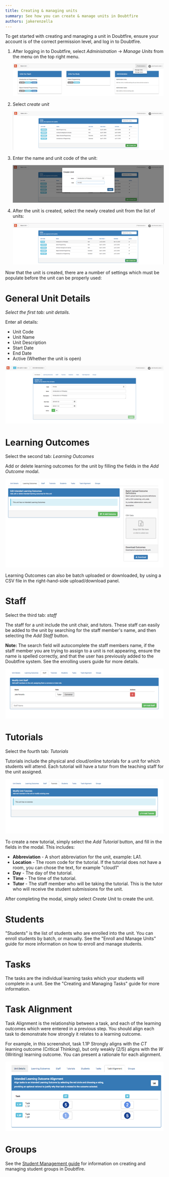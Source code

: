 ```yaml
---
title: Creating & managing units
summary: See how you can create & manage units in Doubtfire
authors: jakerenzella
---
```


To get started with creating and managing a unit in Doubtfire, ensure your account is of the correct permission level,
and log in to Doubtfire.

1. After logging in to Doubtfire, select _Administration_ -> _Manage Units_ from the menu on the top right menu.

   ![Manage Units](../../assets/manage-units.png)

2. Select _create unit_

   ![Manage Units](../../assets/create-unit.png)

3. Enter the name and unit code of the unit:

   ![Manage Units](../../assets/enter-name.png)

4. After the unit is created, select the newly created unit from the list of units:

   ![Manage Units](../../assets/select-created-unit.png)

Now that the unit is created, there are a number of settings which must be populate before the unit can be properly
used:

# General Unit Details

*Select the first tab: *unit details*.*

Enter all details:

- Unit Code
- Unit Name
- Unit Description
- Start Date
- End Date
- Active (Whether the unit is open)

![Manage Units](../../assets/unit-details.png)

# Learning Outcomes

Select the second tab: _Learning Outcomes_

Add or delete learning outcomes for the unit by filling the fields in the _Add Outcome_ modal.

![Manage Units](../../assets/learning-outcomes.png)

Learning Outcomes can also be batch uploaded or downloaded, by using a CSV file in the right-hand-side upload/download
panel.

# Staff

Select the third tab: _staff_

The staff for a unit include the unit chair, and tutors. These staff can easily be added to the unit by searching for
the staff member's name, and then selecting the _Add Staff_ button.

**Note:** The search field will autocomplete the staff members name, if the staff member you are trying to assign to a
unit is not appearing, ensure the name is spelled correctly, and that the user has previously added to the Doubtfire
system. See the enrolling users guide for more details.

![Staff](../../assets/staff.png)

# Tutorials

Select the fourth tab: _Tutorials_

Tutorials include the physical and cloud/online tutorials for a unit for which students will attend. Each tutorial will
have a tutor from the teaching staff for the unit assigned.

![Tutorials](../../assets/tutorials.png)

To create a new tutorial, simply select the _Add Tutorial_ button, and fill in the fields in the modal. This includes:

- **Abbreviation** - A short abbreviation for the unit, example: LA1.
- **Location** - The room code for the tutorial. If the tutorial does not have a room, you can chose the text, for
  example "cloud1"
- **Day** - The day of the tutorial.
- **Time** - The time of the tutorial.
- **Tutor** - The staff member who will be taking the tutorial. This is the tutor who will receive the student
  submissions for the unit.

After completing the modal, simply select _Create Unit_ to create the unit.

# Students

"Students" is the list of students who are enrolled into the unit. You can enroll students by batch, or manually. See
the "Enroll and Manage Units" guide for more information on how to enroll and manage students.

# Tasks

The tasks are the individual learning tasks which your students will complete in a unit. See the "Creating and Managing
Tasks" guide for more information.

# Task Alignment

Task Alignment is the relationship between a task, and each of the learning outcomes which were entered in a previous
step. You should align each task to demonstrate how strongly it relates to a learning outcome.

For example, in this screenshot, task 1.1P Strongly aligns with the _CT_ learning outcome (Critical Thinking), but only
weakly (2/5) aligns with the _W_ (Writing) learning outcome. You can present a rationale for each alignment.

![Task Alignment](../../assets/task-alignment.png)

# Groups

See the [Student Management guide](/guides/enrol-manage-students) for information on creating and managing student
groups in Doubtfire.
